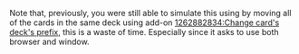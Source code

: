 Note that, previously, you were still able to simulate this using by
moving all of the cards in the same deck using add-on
[1262882834:Change card's deck's
prefix](https://ankiweb.net/shared/info/1262882834), this is a waste
of time. Especially since it asks to use both browser and window.
